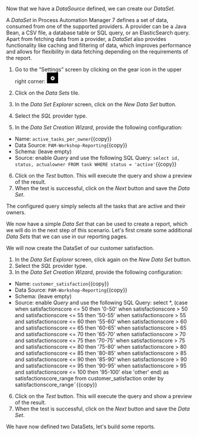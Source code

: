 Now that we have a *DataSource* defined, we can create our *DataSet*.

A *DataSet* in Process Automation Manager 7 defines a set of data, consumed from one of the supported providers. A provider can be a Java Bean, a CSV file, a database table or SQL query, or an ElasticSearch query. Apart from fetching data from a provider, a *DataSet* also provides functionality like caching and filtering of data, which improves performance and allows for flexibility in data fetching depending on the requirements of the report.

1. Go to the “Settings” screen by clicking on the gear icon in the upper right corner: <img src="../../assets/middleware/rhpam-7-workshop/gear-icon.png" width="30" />

2. Click on the *Data Sets* tile.
3. In the *Data Set Explorer* screen, click on the *New Data Set* button.
4. Select the *SQL* provider type.
5. In the *Data Set Creation Wizard*, provide the following configuration:
  * Name: `active_tasks_per_owner`{{copy}}
  * Data Source: `PAM-Workshop-Reporting`{{copy}}
  * Schema: (leave empty)
  * Source: enable *Query* and use the following SQL Query:
    `select id, status, actualowner FROM task WHERE status = 'active'`{{copy}}
6. Click on the *Test* button. This will execute the query and show a preview of the result.
7. When the test is successful, click on the *Next* button and save the *Data Set*.

The configured query simply selects all the tasks that are active and their owners.

We now have a simple *Data Set* that can be used to create a report, which we will do in the next step of this scenario. Let's first create some additional *Data Sets* that we can use in our reporting pages.

We will now create the DataSet of our customer satisfaction.

1. In the *Data Set Explorer* screen, click again on the *New Data Set* button.
2. Select the *SQL* provider type.
3. In the *Data Set Creation Wizard*, provide the following configuration:
  * Name: `customer_satisfaction`{{copy}}
  * Data Source: `PAM-Workshop-Reporting`{{copy}}
  * Schema: (leave empty)
  * Source: enable *Query* and use the following SQL Query:
          select *, (case
                        when satisfactionscore <= 50 then '0-50'
                        when satisfactionscore > 50 and satisfactionscore <= 55 then '50-55'
                        when satisfactionscore > 55 and satisfactionscore <= 60 then '55-60'
                        when satisfactionscore > 60 and satisfactionscore <= 65 then '60-65'
                        when satisfactionscore > 65 and satisfactionscore <= 70 then '65-70'
                        when satisfactionscore > 70 and satisfactionscore <= 75 then '70-75'
                        when satisfactionscore > 75 and satisfactionscore <= 80 then '75-80'
                        when satisfactionscore > 80 and satisfactionscore <= 85 then '80-85'
                        when satisfactionscore > 85 and satisfactionscore <= 90 then '85-90'
                        when satisfactionscore > 90 and satisfactionscore <= 95 then '90-95'
                        when satisfactionscore > 95 and satisfactionscore <= 100 then '95-100'
                        else 'other'
                      end) as satisfactionscore_range
           from customer_satisfaction
           order by satisfactionscore_range˜{{copy}}

6. Click on the *Test* button. This will execute the query and show a preview of the result.
7. When the test is successful, click on the *Next* button and save the *Data Set*.

We have now defined two DataSets, let's build some reports.
